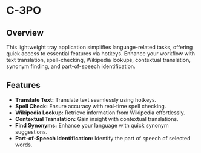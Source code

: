# C-3PO

## Overview

This lightweight tray application simplifies language-related tasks, offering quick access to essential features via
hotkeys. Enhance your workflow with text translation, spell-checking, Wikipedia lookups, contextual translation, synonym
finding, and part-of-speech identification.

## Features

- **Translate Text:** Translate text seamlessly using hotkeys.
- **Spell Check:** Ensure accuracy with real-time spell checking.
- **Wikipedia Lookup:** Retrieve information from Wikipedia effortlessly.
- **Contextual Translation:** Gain insight with contextual translations.
- **Find Synonyms:** Enhance your language with quick synonym suggestions.
- **Part-of-Speech Identification:** Identify the part of speech of selected words.


